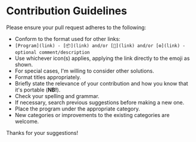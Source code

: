  
# Contribution Guidelines

Please ensure your pull request adheres to the following:

* Conform to the format used for other links:
* `[Program](link) - [📦](link) and/or [💾](link) and/or [⚙](link) - optional comment/description`
* Use whichever icon(s) applies, applying the link directly to the emoji as shown.
* For special cases, I'm willing to consider other solutions.
* Format titles appropriately.
* Briefly state the relevance of your contribution and how you know that it's portable (**NB!**).
* Check your spelling and grammar.
* If necessary, search previous suggestions before making a new one.
* Place the program under the appropriate category.
* New categories or improvements to the existing categories are welcome.

Thanks for your suggestions!

